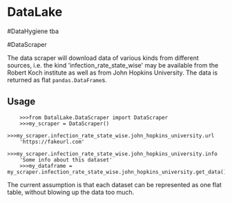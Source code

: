 # DataLake

#DataHygiene
    tba

#DataScraper

The data scraper will download data of various kinds from different sources, i.e. the kind
'infection_rate_state_wise' may be available from the Robert Koch institute as well as from
John Hopkins University. The data is returned as flat `pandas.DataFrame`s.

## Usage

```
    >>>from DatalLake.DataScraper import DataScraper
    >>>my_scraper = DataScraper()
    >>>my_scraper.infection_rate_state_wise.john_hopkins_university.url
    'https://fakeurl.com'
    >>>my_scraper.infection_rate_state_wise.john_hopkins_university.info
    'Some info about this dataset'
    >>>my_dataframe = my_scraper.infection_rate_state_wise.john_hopkins_university.get_data()
```

The current assumption is that each dataset can be represented as one flat table, without blowing
up the data too much.




